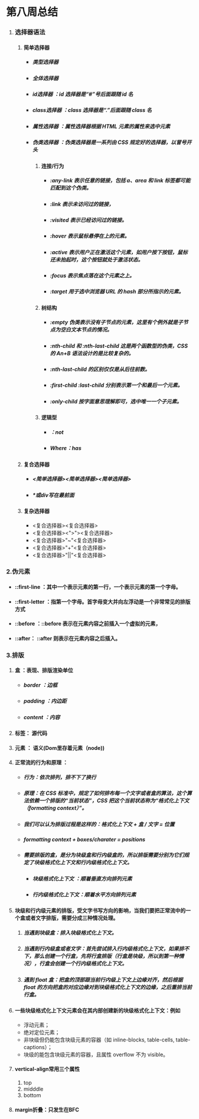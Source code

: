 # 第八周总结

1. ### 选择器语法

   1. #### 简单选择器

      - ##### 类型选择器

      - ##### 全体选择器

      - ##### id选择器 ：id 选择器是“#”号后面跟随 id 名

      - ##### class选择器 ：class 选择器是“.”后面跟随 class 名

      - ##### 属性选择器 ：属性选择器根据 HTML 元素的属性来选中元素

      - ##### 伪类选择器 ：伪类选择器是一系列由 CSS 规定好的选择器，以冒号开头

        1. #### 连接/行为

           - ##### :any-link 表示任意的链接，包括 a、area 和 link 标签都可能匹配到这个伪类。

           - ##### :link 表示未访问过的链接，

           - #####  :visited 表示已经访问过的链接。

           - ##### :hover 表示鼠标悬停在上的元素。

           - ##### :active 表示用户正在激活这个元素，如用户按下按钮，鼠标还未抬起时，这个按钮就处于激活状态。

           - ##### :focus 表示焦点落在这个元素之上。

           - ##### :target 用于选中浏览器 URL 的 hash 部分所指示的元素。

        2. #### 树结构

           - ##### :empty 伪类表示没有子节点的元素，这里有个例外就是子节点为空白文本节点的情况。

           - ##### :nth-child 和 :nth-last-child 这是两个函数型的伪类，CSS 的 An+B 语法设计的是比较复杂的。

           - ##### :nth-last-child 的区别仅仅是从后往前数。

           - ##### :first-child :last-child 分别表示第一个和最后一个元素。

           - ##### :only-child 按字面意思理解即可，选中唯一一个子元素。

        3. #### 逻辑型

           - ##### ：not

           - ##### Where：has

   2. #### 复合选择器

      - ##### <简单选择器><简单选择器><简单选择器>

      - ##### *或div写在最前面

   3. #### 复杂选择器

      - <复合选择器><sp><复合选择器>
      - <复合选择器><">"><复合选择器>
      - <复合选择器>"~"<复合选择器>
      - <复合选择器>"+"<复合选择器>
      - <复合选择器>"||"<复合选择器>



### 2.伪元素

- #### ::first-line ：其中一个表示元素的第一行，一个表示元素的第一个字母。

- #### ::first-letter ：指第一个字母。首字母变大并向左浮动是一个非常常见的排版方式

- #### ::before ：::before 表示在元素内容之前插入一个虚拟的元素，

- #### ::after： ::after 则表示在元素内容之后插入。





### 3.排版

1. #### 盒 ：表现、排版渲染单位

   - ##### border ：边框

   - ##### padding ：内边距

   - ##### content ：内容

2. #### 标签： 源代码

3. #### 元素 ： 语义(Dom里存着元素（node))

4. #### 正常流的行为和原理 ：

   - ##### 行为：依次排列，排不下了换行

   - ##### 原理：在 CSS 标准中，规定了如何排布每一个文字或者盒的算法，这个算法依赖一个排版的“当前状态”，CSS 把这个当前状态称为“格式化上下文（formatting context）”。

   - ##### 我们可以认为排版过程是这样的：格式化上下文 + 盒 / 文字 = 位置

   - ##### formatting context + boxes/charater = positions

   - ##### 需要排版的盒，是分为块级盒和行内级盒的，所以排版需要分别为它们规定了块级格式化上下文和行内级格式化上下文。

     - ##### 块级格式化上下文 ：顺着垂直方向排列元素

     - ##### 行内级格式化上下文：顺着水平方向排列元素

5. #### 块级和行内级元素的排版，受文字书写方向的影响，当我们要把正常流中的一个盒或者文字排版，需要分成三种情况处理。

   1. ##### 当遇到块级盒：排入块级格式化上下文。

   2. ##### 当遇到行内级盒或者文字：首先尝试排入行内级格式化上下文，如果排不下，那么创建一个行盒，先将行盒排版（行盒是块级，所以到第一种情况），行盒会创建一个行内级格式化上下文。

   3. ##### 遇到 float 盒：把盒的顶部跟当前行内级上下文上边缘对齐，然后根据 float 的方向把盒的对应边缘对到块级格式化上下文的边缘，之后重排当前行盒。

6. #### 一些块级格式化上下文元素会在其内部创建新的块级格式化上下文：例如

   - 浮动元素；
   - 绝对定位元素；
   - 非块级但仍能包含块级元素的容器（如 inline-blocks, table-cells, table-captions）；
   - 块级的能包含块级元素的容器，且属性 overflow 不为 visible。

7. #### vertical-align常用三个属性

   1. top
   2. midddle
   3. bottom

8. #### margin折叠：只发生在BFC